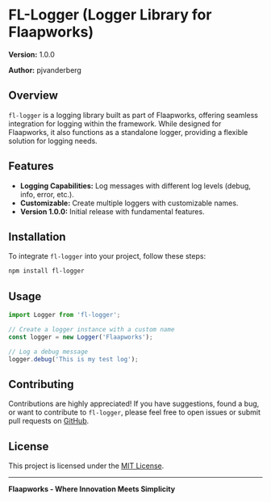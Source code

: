 # FL-Logger (Logger Library for Flaapworks)

**Version:** 1.0.0

**Author:** pjvanderberg

## Overview

`fl-logger` is a logging library built as part of Flaapworks, offering seamless integration for logging within the framework. While designed for Flaapworks, it also functions as a standalone logger, providing a flexible solution for logging needs.

## Features

- **Logging Capabilities:** Log messages with different log levels (debug, info, error, etc.).
- **Customizable:** Create multiple loggers with customizable names.
- **Version 1.0.0:** Initial release with fundamental features.

## Installation

To integrate `fl-logger` into your project, follow these steps:

```bash
npm install fl-logger
```

## Usage

```javascript
import Logger from 'fl-logger';

// Create a logger instance with a custom name
const logger = new Logger('Flaapworks');

// Log a debug message
logger.debug('This is my test log');
```

## Contributing

Contributions are highly appreciated! If you have suggestions, found a bug, or want to contribute to `fl-logger`, please feel free to open issues or submit pull requests on [GitHub](https://github.com/Poolchaos/fl-logger).

## License

This project is licensed under the [MIT License](LICENSE).

---

**Flaapworks - Where Innovation Meets Simplicity**
